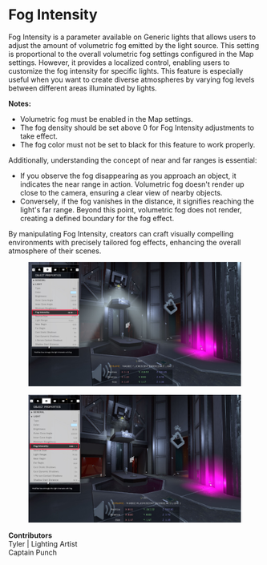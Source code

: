 # Fog Intensity

Fog Intensity is a parameter available on Generic lights that allows users to adjust the amount of volumetric fog emitted by the light source. This setting is proportional to the overall volumetric fog settings configured in the Map settings. However, it provides a localized control, enabling users to customize the fog intensity for specific lights. This feature is especially useful when you want to create diverse atmospheres by varying fog levels between different areas illuminated by lights.

**Notes:**

* Volumetric fog must be enabled in the Map settings.
* The fog density should be set above 0 for Fog Intensity adjustments to take effect.
* The fog color must not be set to black for this feature to work properly.

Additionally, understanding the concept of near and far ranges is essential:

* If you observe the fog disappearing as you approach an object, it indicates the near range in action. Volumetric fog doesn't render up close to the camera, ensuring a clear view of nearby objects.
* Conversely, if the fog vanishes in the distance, it signifies reaching the light's far range. Beyond this point, volumetric fog does not render, creating a defined boundary for the fog effect.

By manipulating Fog Intensity, creators can craft visually compelling environments with precisely tailored fog effects, enhancing the overall atmosphere of their scenes.

<figure><img src="../../../.gitbook/assets/image (1).png" alt=""><figcaption></figcaption></figure>

<figure><img src="../../../.gitbook/assets/image-1 (1).png" alt=""><figcaption></figcaption></figure>

**Contributors** \
Tyler | Lighting Artist\
Captain Punch
